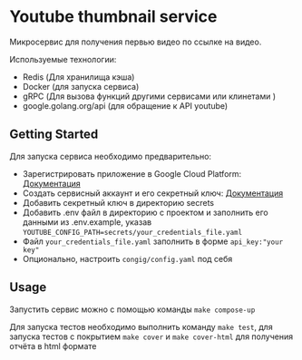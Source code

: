 # Youtube thumbnail service

Микросервис для получения первью видео по ссылке на видео.

Используемые технологии:
- Redis (Для хранилища кэша)
- Docker (для запуска сервиса)
- gRPC (Для вызова функций другими сервисами или клинетами )
- google.golang.org/api (для обращение к API youtube)



## Getting Started

Для запуска сервиса необходимо предварительно:
- Зарегистрировать приложение в Google Cloud Platform: [Документация](https://developers.google.com/workspace/guides/create-project)
- Создать сервисный аккаунт и его секретный ключ: [Документация](https://developers.google.com/workspace/guides/create-credentials)
- Добавить секретный ключ в директорию secrets
- Добавить .env файл в директорию с проектом и заполнить его данными из .env.example, указав `YOUTUBE_CONFIG_PATH=secrets/your_credentials_file.yaml`
- Файл `your_credentials_file.yaml` заполнить в форме `api_key:"your key"`
- Опционально, настроить `congig/config.yaml` под себя
## Usage


Запустить сервис можно с помощью команды `make compose-up`

Для запуска тестов необходимо выполнить команду `make test`, для запуска тестов с покрытием `make cover` и `make cover-html` для получения отчёта в html формате


